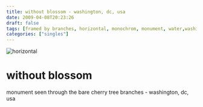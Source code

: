 ```yaml
---
title: without blossom - washington, dc, usa
date: 2009-04-08T20:23:26
draft: false
tags: [framed by branches, horizontal, monochrom, monument, water,washington,dc, usa]
categories: ["singles"]
---
```

![horizontal](/p/sbr-20090408-8508040913.jpg)
<!--more-->
# without blossom
monument seen through the bare cherry tree branches - washington, dc, usa
